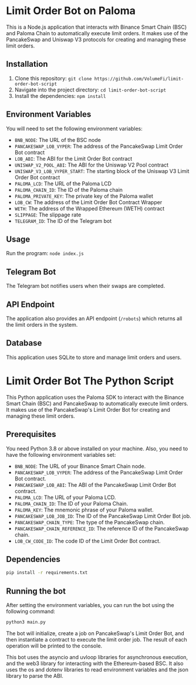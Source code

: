 #  Limit Order Bot on Paloma

This is a Node.js application that interacts with Binance Smart Chain (BSC) and Paloma Chain to automatically execute limit orders. It makes use of the PancakeSwap and Uniswap V3 protocols for creating and managing these limit orders.

## Installation

1. Clone this repository: `git clone https://github.com/VolumeFi/limit-order-bot-script `
2. Navigate into the project directory: `cd limit-order-bot-script`
3. Install the dependencies: `npm install`

## Environment Variables

You will need to set the following environment variables:

- `BNB_NODE`: The URL of the BSC node
- `PANCAKESWAP_LOB_VYPER`: The address of the PancakeSwap Limit Order Bot contract
- `LOB_ABI`: The ABI for the Limit Order Bot contract
- `UNISWAP_V2_POOL_ABI`: The ABI for the Uniswap V2 Pool contract
- `UNISWAP_V3_LOB_VYPER_START`: The starting block of the Uniswap V3 Limit Order Bot contract
- `PALOMA_LCD`: The URL of the Paloma LCD
- `PALOMA_CHAIN_ID`: The ID of the Paloma chain
- `PALOMA_PRIVATE_KEY`: The private key of the Paloma wallet
- `LOB_CW`: The address of the Limit Order Bot Contract Wrapper
- `WETH`: The address of the Wrapped Ethereum (WETH) contract
- `SLIPPAGE`: The slippage rate
- `TELEGRAM_ID`: The ID of the Telegram bot

## Usage

Run the program: `node index.js`

## Telegram Bot

The Telegram bot notifies users when their swaps are completed.

## API Endpoint

The application also provides an API endpoint (`/robots`) which returns all the limit orders in the system.

## Database

This application uses SQLite to store and manage limit orders and users.



# Limit Order Bot The Python Script

This Python application uses the Paloma SDK to interact with the Binance Smart Chain (BSC) and PancakeSwap to automatically execute limit orders. It makes use of the PancakeSwap's Limit Order Bot for creating and managing these limit orders.

## Prerequisites

You need Python 3.8 or above installed on your machine. Also, you need to have the following environment variables set:

- `BNB_NODE`: The URL of your Binance Smart Chain node.
- `PANCAKESWAP_LOB_VYPER`: The address of the PancakeSwap Limit Order Bot contract.
- `PANCAKESWAP_LOB_ABI`: The ABI of the PancakeSwap Limit Order Bot contract.
- `PALOMA_LCD`: The URL of your Paloma LCD.
- `PALOMA_CHAIN_ID`: The ID of your Paloma Chain.
- `PALOMA_KEY`: The mnemonic phrase of your Paloma wallet.
- `PANCAKESWAP_LOB_JOB_ID`: The ID of the PancakeSwap Limit Order Bot job.
- `PANCAKESWAP_CHAIN_TYPE`: The type of the PancakeSwap chain.
- `PANCAKESWAP_CHAIN_REFERENCE_ID`: The reference ID of the PancakeSwap chain.
- `LOB_CW_CODE_ID`: The code ID of the Limit Order Bot contract.

## Dependencies

```sh
pip install -r requirements.txt
```

## Running the bot

After setting the environment variables, you can run the bot using the following command:

```sh
python3 main.py
```

The bot will initialize, create a job on PancakeSwap's Limit Order Bot, and then instantiate a contract to execute the limit order job. The result of each operation will be printed to the console.

This bot uses the asyncio and uvloop libraries for asynchronous execution, and the web3 library for interacting with the Ethereum-based BSC. It also uses the os and dotenv libraries to read environment variables and the json library to parse the ABI.
